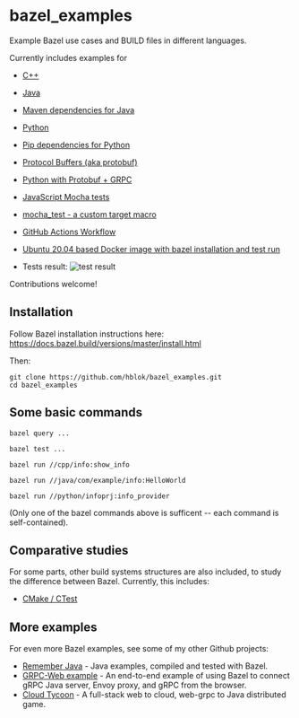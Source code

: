 # bazel_examples
Example Bazel use cases and BUILD files in different languages.

Currently includes examples for
  - [C++](cpp)
  - [Java](java)
  - [Maven dependencies for Java](com/example/apache_collections)
  - [Python](python)
  - [Pip dependencies for Python](python/pip/BUILD)
  - [Protocol Buffers (aka protobuf)](protobuf/phonebook)
  - [Python with Protobuf + GRPC](python/helloworld_grpc)
  - [JavaScript Mocha tests](js/mocha)
  
  - [mocha_test - a custom target macro](js/mocha/mocha_test.bzl)

  - [GitHub Actions Workflow](.github/workflows/main.yml)
  - [Ubuntu 20.04 based Docker image with bazel installation and test run](tools/docker/ubuntu_20.04)

  - Tests result: ![test result](https://github.com/hblok/bazel_examples/actions/workflows/main.yml/badge.svg)


Contributions welcome!


## Installation

Follow Bazel installation instructions here:  
https://docs.bazel.build/versions/master/install.html

Then:  

    git clone https://github.com/hblok/bazel_examples.git
    cd bazel_examples


## Some basic commands

    bazel query ...

    bazel test ...

    bazel run //cpp/info:show_info
    
    bazel run //java/com/example/info:HelloWorld
    
    bazel run //python/infoprj:info_provider

(Only one of the bazel commands above is sufficent -- each command is self-contained).


## Comparative studies

For some parts, other build systems structures are also included, to study the difference between Bazel. Currently, this includes:

  - [CMake / CTest](https://github.com/hblok/bazel_examples/search?q=ctest)


## More examples

For even more Bazel examples, see some of my other Github projects:

- [Remember Java](https://rememberjava.com/) - Java examples, compiled and tested with Bazel.
- [GRPC-Web example](https://github.com/hblok/grpc-web-bazel-ts-example) - An end-to-end example of using Bazel to connect gRPC Java server, Envoy proxy, and gRPC from the browser.
- [Cloud Tycoon](https://github.com/hblok/cloud_tycoon) - A full-stack web to cloud, web-grpc to Java distributed game.


